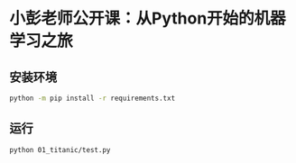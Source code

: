 # 小彭老师公开课：从Python开始的机器学习之旅

## 安装环境

```bash
python -m pip install -r requirements.txt
```

## 运行

```bash
python 01_titanic/test.py
```
